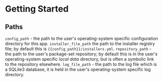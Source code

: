 # Getting Started

## Paths

`config_path` - the path to the user's operating-system specific configuration directory for this
app.
`installer_file_path` the path to the installer registry file; by default this is
`{{config_path}}/installers.yml`.
`repository_path` - the path to the user's package-set repository; by default this is in the user's
operating-system specific *local data* directory, but is often a symbolic link to the repository
elsewhere.
`log_file_path` - the path to the log file which is a SQLite3 database, it is held in the user's
operating-system specific log directory.
